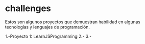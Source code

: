 # challenges
Estos son algunos proyectos que demuestran habilidad en algunas tecnologías y lenguajes de programación.

1.-Proyecto 1: LearnJSProgramming
2.-
3.-
